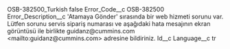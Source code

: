 <?xml version="1.0" encoding="UTF-8"?>
<CustomMetadata xmlns="http://soap.sforce.com/2006/04/metadata" xmlns:xsi="http://www.w3.org/2001/XMLSchema-instance" xmlns:xsd="http://www.w3.org/2001/XMLSchema">
    <label>OSB-382500_Turkish</label>
    <protected>false</protected>
    <values>
        <field>Error_Code__c</field>
        <value xsi:type="xsd:string">OSB-382500</value>
    </values>
    <values>
        <field>Error_Description__c</field>
        <value xsi:type="xsd:string">&apos;Atamaya Gönder&apos; sırasında bir web hizmeti sorunu var. Lütfen sorunu servis sipariş numarası ve aşağıdaki hata mesajının ekran görüntüsü ile birlikte guidanz@cummins.com &lt;mailto:guidanz@cummins.com&gt;  adresine bildiriniz.</value>
    </values>
    <values>
        <field>Id__c</field>
        <value xsi:nil="true"/>
    </values>
    <values>
        <field>Language__c</field>
        <value xsi:type="xsd:string">tr</value>
    </values>
</CustomMetadata>
